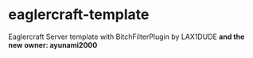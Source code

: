 # eaglercraft-template
Eaglercraft Server template with BitchFilterPlugin by LAX1DUDE **and the new owner: ayunami2000**
